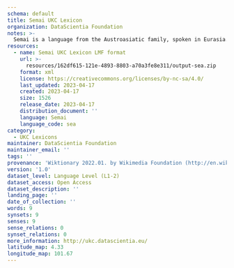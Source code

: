 ```yaml
---
schema: default
title: Semai UKC Lexicon
organization: DataScientia Foundation
notes: >-
  Semai is a language from the Austroasiatic family, spoken in Eurasia. The UKC Lexicon of Semai is represented as a lexico-semantic network. It consists of words, word senses, synsets, as well as sense-level and synset-level relationships.
resources:
  - name: Semai UKC Lexicon LMF format
    url: >-
      resources/162df615-121e-4893-8803-a70a3fe8e311/output-sea.zip
    format: xml
    license: https://creativecommons.org/licenses/by-nc-sa/4.0/
    last_updated: 2023-04-17
    created: 2023-04-17
    size: 1526
    release_date: 2023-04-17
    distribution_document: ''
    language: Semai
    language_code: sea
category:
  - UKC Lexicons
maintainer: DataScientia Foundation
maintainer_email: ''
tags: ''
provenance: 'Wiktionary 2022.01. by Wikimedia Foundation (http://en.wiktionary.org); Princeton WordNet 2.1 by Princeton University (https://wordnet.princeton.edu)'
version: '1.0'
dataset_level: Language Level (L1-2)
dataset_access: Open Access
dataset_description: ''
landing_page: ''
date_of_collection: ''
words: 9
synsets: 9
senses: 9
sense_relations: 0
synset_relations: 0
more_information: http://ukc.datascientia.eu/
latitude_map: 4.33
longitude_map: 101.67
---
```

